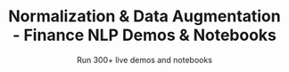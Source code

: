 ---
layout: demopagenew
title: Normalization & Data Augmentation - Finance NLP Demos & Notebooks
seotitle: 'Finance NLP: Normalization & Data Augmentation - John Snow Labs'
subtitle: Run 300+ live demos and notebooks
full_width: true
permalink: /financial_company_normalization
key: demo
article_header:
  type: demo
license: false
mode: immersivebg
show_edit_on_github: false
show_date: false
data:
  sections:  
    - secheader: yes
      secheader:
        - subtitle: Normalization & Data Augmentation - Live Demos & Notebooks
          activemenu: financial_company_normalization
      source: yes
      source:            
        - title: Augment Company Names with Public Information  
          id: augment_company_names_public_information   
          image: 
              src: /assets/images/Augment_Company_Names_Public_Information.svg
          excerpt: These models aim to augment NER with information from external sources.
          actions:
          - text: Live Demo
            type: normal
            url: https://demo.johnsnowlabs.com/finance/FIN_LEG_COMPANY_AUGMENTATION 
          - text: Colab
            type: blue_btn
            url:       
        - title: Financial Graph Visualization 
          id: financial_graph_visualization   
          image: 
              src: /assets/images/Financial_Graph_Visualization.svg
          excerpt: Use different models from Spark NLP for Finance, as NER, Relation Extraction, Entity Resolution and Chunk Mappers, to create your own Financial Graphs.
          actions:
          - text: Live Demo
            type: normal
            url: https://demo.johnsnowlabs.com/finance/NEO4J/
          - text: Colab
            type: blue_btn
            url:     
        - title: Normalize & Augment Company Information with Wikidata
          id: normalize_augment_company_information_wikidata    
          image: 
              src: /assets/images/Normalize_Augment_Company_Information_with_Wikidata.svg
          excerpt: This demo shows how to apply NER or Assertion Status to texts from Wikipedia. In addition, shows how you can create data dumps from Wikidata to include them in Spark NLP and use them online for data augmentation purposes, using Chunk Mappers and Entity Resolution.
          actions:
          - text: Live Demo
            type: normal
            url: https://demo.johnsnowlabs.com/finance/FINANCE_NLP_WITH_WIKIDATA/
          - text: Colab
            type: blue_btn
            url:    
---